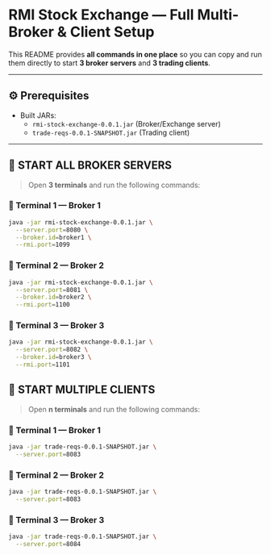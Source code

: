 # RMI Stock Exchange — Full Multi-Broker & Client Setup

This README provides **all commands in one place** so you can copy and run them directly to start **3 broker servers** and **3 trading clients**.

---

## ⚙️ Prerequisites

- Built JARs:
    - `rmi-stock-exchange-0.0.1.jar` (Broker/Exchange server)
    - `trade-reqs-0.0.1-SNAPSHOT.jar` (Trading client)

---

## 🚀 START ALL BROKER SERVERS

> Open **3 terminals** and run the following commands:

### 🧩 Terminal 1 — Broker 1
```bash
java -jar rmi-stock-exchange-0.0.1.jar \
  --server.port=8080 \
  --broker.id=broker1 \
  --rmi.port=1099
```

### 🧩 Terminal 2 — Broker 2
```bash
java -jar rmi-stock-exchange-0.0.1.jar \
  --server.port=8081 \
  --broker.id=broker2 \
  --rmi.port=1100
```

### 🧩 Terminal 3 — Broker 3
```bash
java -jar rmi-stock-exchange-0.0.1.jar \
  --server.port=8082 \
  --broker.id=broker3 \
  --rmi.port=1101
```













## 🚀 START MULTIPLE CLIENTS

> Open **n terminals** and run the following commands:

### 🧩 Terminal 1 — Broker 1
```bash
java -jar trade-reqs-0.0.1-SNAPSHOT.jar \
  --server.port=8083
```

### 🧩 Terminal 2 — Broker 2
```bash
java -jar trade-reqs-0.0.1-SNAPSHOT.jar \
  --server.port=8083
```

### 🧩 Terminal 3 — Broker 3
```bash
java -jar trade-reqs-0.0.1-SNAPSHOT.jar \
  --server.port=8084
```